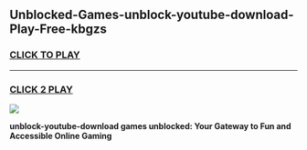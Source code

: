 
## Unblocked-Games-unblock-youtube-download-Play-Free-kbgzs
<h3>
<a href="https://premium76.site?title=unblock-youtube-download&ref=23A">CLICK TO PLAY</a></h3>
<hr>

<h3>
<a href="https://premium76.site?title=unblock-youtube-download&ref=23A">CLICK 2 PLAY</a>
  
</h3>

<a href="https://premium76.site?title=unblock-youtube-download&ref=23A"><img src="https://clearcache.store/games.png"></a>


**unblock-youtube-download games unblocked: Your Gateway to Fun and Accessible Online Gaming**
